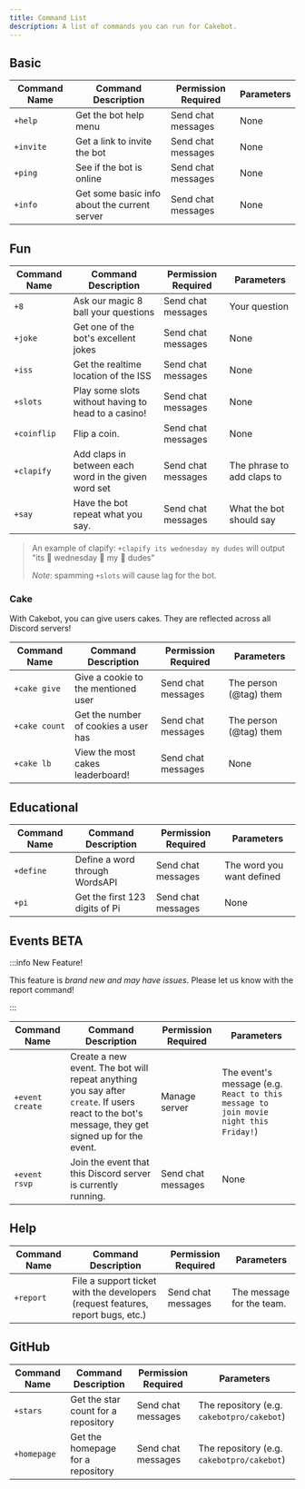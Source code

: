 ```yaml
---
title: Command List
description: A list of commands you can run for Cakebot.
---
```


## Basic

| **Command Name** | **Command Description**                      | **Permission Required** | **Parameters** |
| ---------------- | -------------------------------------------- | ----------------------- | -------------- |
| `+help`          | Get the bot help menu                        | Send chat messages      | None           |
| `+invite`        | Get a link to invite the bot                 | Send chat messages      | None           |
| `+ping`          | See if the bot is online                     | Send chat messages      | None           |
| `+info`          | Get some basic info about the current server | Send chat messages      | None           |

## Fun

| **Command Name** | **Command Description**                              | **Permission Required** | **Parameters**             |
| ---------------- | ---------------------------------------------------- | ----------------------- | -------------------------- |
| `+8`             | Ask our magic 8 ball your questions                  | Send chat messages      | Your question              |
| `+joke`          | Get one of the bot's excellent jokes                 | Send chat messages      | None                       |
| `+iss`           | Get the realtime location of the ISS                 | Send chat messages      | None                       |
| `+slots`         | Play some slots without having to head to a casino!  | Send chat messages      | None                       |
| `+coinflip`      | Flip a coin.                                         | Send chat messages      | None                       |
| `+clapify`       | Add claps in between each word in the given word set | Send chat messages      | The phrase to add claps to |
| `+say`           | Have the bot repeat what you say.                    | Send chat messages      | What the bot should say    |

> An example of clapify:
> `+clapify its wednesday my dudes`
> will output "its :clap: wednesday :clap: my :clap: dudes"
>
> _Note_: spamming `+slots` will cause lag for the bot.

### Cake

With Cakebot, you can give users cakes. They are reflected across all Discord servers!

| **Command Name** | **Command Description**              | **Permission Required** | **Parameters**         |
| ---------------- | ------------------------------------ | ----------------------- | ---------------------- |
| `+cake give`     | Give a cookie to the mentioned user  | Send chat messages      | The person (@tag) them |
| `+cake count`    | Get the number of cookies a user has | Send chat messages      | The person (@tag) them |
| `+cake lb`       | View the most cakes leaderboard!     | Send chat messages      | None                   |

## Educational

| **Command Name** | **Command Description**        | **Permission Required** | **Parameters**            |
| ---------------- | ------------------------------ | ----------------------- | ------------------------- |
| `+define`        | Define a word through WordsAPI | Send chat messages      | The word you want defined |
| `+pi`            | Get the first 123 digits of Pi | Send chat messages      | None                      |

## Events <span class="badge badge--primary">BETA</span>

:::info New Feature!

This feature is _brand new and may have issues_. Please let us know with the report command!

:::

| **Command Name** | **Command Description**                                                                                                                         | **Permission Required** | **Parameters**                                                                      |
| ---------------- | ----------------------------------------------------------------------------------------------------------------------------------------------- | ----------------------- | ----------------------------------------------------------------------------------- |
| `+event create`  | Create a new event. The bot will repeat anything you say after `create`. If users react to the bot's message, they get signed up for the event. | Manage server           | The event's message (e.g. `React to this message to join movie night this Friday!`) |
| `+event rsvp`    | Join the event that this Discord server is currently running.                                                                                   | Send chat messages      | None                                                                                |

## Help

| **Command Name** | **Command Description**                                                         | **Permission Required** | **Parameters**            |
| ---------------- | ------------------------------------------------------------------------------- | ----------------------- | ------------------------- |
| `+report`        | File a support ticket with the developers (request features, report bugs, etc.) | Send chat messages      | The message for the team. |

## GitHub

| **Command Name** | **Command Description**             | **Permission Required** | **Parameters**                             |
| ---------------- | ----------------------------------- | ----------------------- | ------------------------------------------ |
| `+stars`         | Get the star count for a repository | Send chat messages      | The repository (e.g. `cakebotpro/cakebot`) |
| `+homepage`      | Get the homepage for a repository   | Send chat messages      | The repository (e.g. `cakebotpro/cakebot`) |
